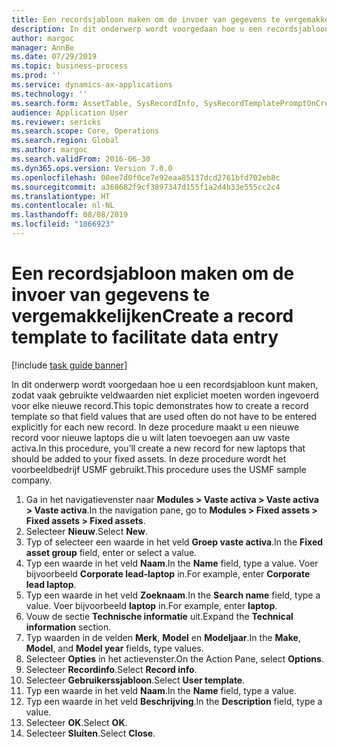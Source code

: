 ```yaml
---
title: Een recordsjabloon maken om de invoer van gegevens te vergemakkelijken
description: In dit onderwerp wordt voorgedaan hoe u een recordsjabloon kunt maken, zodat vaak gebruikte veldwaarden niet expliciet moeten worden ingevoerd voor elke nieuwe record.
author: margoc
manager: AnnBe
ms.date: 07/29/2019
ms.topic: business-process
ms.prod: ''
ms.service: dynamics-ax-applications
ms.technology: ''
ms.search.form: AssetTable, SysRecordInfo, SysRecordTemplatePromptOnCreate
audience: Application User
ms.reviewer: sericks
ms.search.scope: Core, Operations
ms.search.region: Global
ms.author: margoc
ms.search.validFrom: 2016-06-30
ms.dyn365.ops.version: Version 7.0.0
ms.openlocfilehash: 08ee7d0f0ce7e92eaa85137dcd2761bfd702eb8c
ms.sourcegitcommit: a368682f9cf3897347d155f1a2d4b33e555cc2c4
ms.translationtype: HT
ms.contentlocale: nl-NL
ms.lasthandoff: 08/08/2019
ms.locfileid: "1866923"
---
```

# <a name="create-a-record-template-to-facilitate-data-entry"></a><span data-ttu-id="3aa3b-103">Een recordsjabloon maken om de invoer van gegevens te vergemakkelijken</span><span class="sxs-lookup"><span data-stu-id="3aa3b-103">Create a record template to facilitate data entry</span></span>

[!include [task guide banner](../../includes/task-guide-banner.md)]

<span data-ttu-id="3aa3b-104">In dit onderwerp wordt voorgedaan hoe u een recordsjabloon kunt maken, zodat vaak gebruikte veldwaarden niet expliciet moeten worden ingevoerd voor elke nieuwe record.</span><span class="sxs-lookup"><span data-stu-id="3aa3b-104">This topic demonstrates how to create a record template so that field values that are used often do not have to be entered explicitly for each new record.</span></span> <span data-ttu-id="3aa3b-105">In deze procedure maakt u een nieuwe record voor nieuwe laptops die u wilt laten toevoegen aan uw vaste activa.</span><span class="sxs-lookup"><span data-stu-id="3aa3b-105">In this procedure, you’ll create a new record for new laptops that should be added to your fixed assets.</span></span> <span data-ttu-id="3aa3b-106">In deze procedure wordt het voorbeeldbedrijf USMF gebruikt.</span><span class="sxs-lookup"><span data-stu-id="3aa3b-106">This procedure uses the USMF sample company.</span></span>

1. <span data-ttu-id="3aa3b-107">Ga in het navigatievenster naar **Modules > Vaste activa > Vaste activa > Vaste activa**.</span><span class="sxs-lookup"><span data-stu-id="3aa3b-107">In the navigation pane, go to **Modules > Fixed assets > Fixed assets > Fixed assets**.</span></span>
2. <span data-ttu-id="3aa3b-108">Selecteer **Nieuw**.</span><span class="sxs-lookup"><span data-stu-id="3aa3b-108">Select **New**.</span></span>
3. <span data-ttu-id="3aa3b-109">Typ of selecteer een waarde in het veld **Groep vaste activa**.</span><span class="sxs-lookup"><span data-stu-id="3aa3b-109">In the **Fixed asset group** field, enter or select a value.</span></span>
4. <span data-ttu-id="3aa3b-110">Typ een waarde in het veld **Naam**.</span><span class="sxs-lookup"><span data-stu-id="3aa3b-110">In the **Name** field, type a value.</span></span> <span data-ttu-id="3aa3b-111">Voer bijvoorbeeld **Corporate lead-laptop** in.</span><span class="sxs-lookup"><span data-stu-id="3aa3b-111">For example, enter **Corporate lead laptop**.</span></span>  
5. <span data-ttu-id="3aa3b-112">Typ een waarde in het veld **Zoeknaam**.</span><span class="sxs-lookup"><span data-stu-id="3aa3b-112">In the **Search name** field, type a value.</span></span> <span data-ttu-id="3aa3b-113">Voer bijvoorbeeld **laptop** in.</span><span class="sxs-lookup"><span data-stu-id="3aa3b-113">For example, enter **laptop**.</span></span>  
6. <span data-ttu-id="3aa3b-114">Vouw de sectie **Technische informatie** uit.</span><span class="sxs-lookup"><span data-stu-id="3aa3b-114">Expand the **Technical information** section.</span></span>
7. <span data-ttu-id="3aa3b-115">Typ waarden in de velden **Merk**, **Model** en **Modeljaar**.</span><span class="sxs-lookup"><span data-stu-id="3aa3b-115">In the **Make**, **Model**, and **Model year** fields, type values.</span></span>
8. <span data-ttu-id="3aa3b-116">Selecteer **Opties** in het actievenster.</span><span class="sxs-lookup"><span data-stu-id="3aa3b-116">On the Action Pane, select **Options**.</span></span>
9. <span data-ttu-id="3aa3b-117">Selecteer **Recordinfo**.</span><span class="sxs-lookup"><span data-stu-id="3aa3b-117">Select **Record info**.</span></span>
10. <span data-ttu-id="3aa3b-118">Selecteer **Gebruikerssjabloon**.</span><span class="sxs-lookup"><span data-stu-id="3aa3b-118">Select **User template**.</span></span>
11. <span data-ttu-id="3aa3b-119">Typ een waarde in het veld **Naam**.</span><span class="sxs-lookup"><span data-stu-id="3aa3b-119">In the **Name** field, type a value.</span></span>
12. <span data-ttu-id="3aa3b-120">Typ een waarde in het veld **Beschrijving**.</span><span class="sxs-lookup"><span data-stu-id="3aa3b-120">In the **Description** field, type a value.</span></span>
13. <span data-ttu-id="3aa3b-121">Selecteer **OK**.</span><span class="sxs-lookup"><span data-stu-id="3aa3b-121">Select **OK**.</span></span>
14. <span data-ttu-id="3aa3b-122">Selecteer **Sluiten**.</span><span class="sxs-lookup"><span data-stu-id="3aa3b-122">Select **Close**.</span></span>

